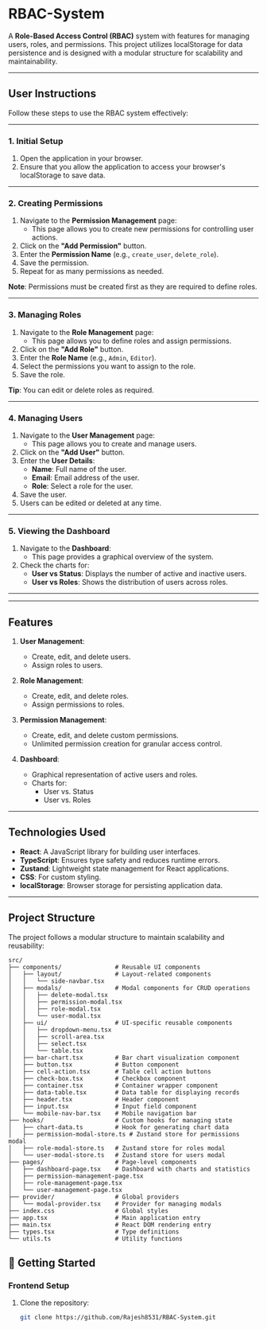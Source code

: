# RBAC-System
A **Role-Based Access Control (RBAC)** system with features for managing users, roles, and permissions. This project utilizes localStorage for data persistence and is designed with a modular structure for scalability and maintainability.

---

## User Instructions

Follow these steps to use the RBAC system effectively:

---

### 1. Initial Setup
1. Open the application in your browser.
2. Ensure that you allow the application to access your browser's localStorage to save data.

---

### 2. Creating Permissions
1. Navigate to the **Permission Management** page:
   - This page allows you to create new permissions for controlling user actions.
2. Click on the **"Add Permission"** button.
3. Enter the **Permission Name** (e.g., `create_user`, `delete_role`).
4. Save the permission.
5. Repeat for as many permissions as needed.

**Note**: Permissions must be created first as they are required to define roles.

---

### 3. Managing Roles
1. Navigate to the **Role Management** page:
   - This page allows you to define roles and assign permissions.
2. Click on the **"Add Role"** button.
3. Enter the **Role Name** (e.g., `Admin`, `Editor`).
4. Select the permissions you want to assign to the role.
5. Save the role.

**Tip**: You can edit or delete roles as required.

---

### 4. Managing Users
1. Navigate to the **User Management** page:
   - This page allows you to create and manage users.
2. Click on the **"Add User"** button.
3. Enter the **User Details**:
   - **Name**: Full name of the user.
   - **Email**: Email address of the user.
   - **Role**: Select a role for the user.
4. Save the user.
5. Users can be edited or deleted at any time.

---

### 5. Viewing the Dashboard
1. Navigate to the **Dashboard**:
   - This page provides a graphical overview of the system.
2. Check the charts for:
   - **User vs Status**: Displays the number of active and inactive users.
   - **User vs Roles**: Shows the distribution of users across roles.

---
---

## Features

1. **User Management**:
   - Create, edit, and delete users.
   - Assign roles to users.

2. **Role Management**:
   - Create, edit, and delete roles.
   - Assign permissions to roles.

3. **Permission Management**:
   - Create, edit, and delete custom permissions.
   - Unlimited permission creation for granular access control.

4. **Dashboard**:
   - Graphical representation of active users and roles.
   - Charts for:
     - User vs. Status
     - User vs. Roles

---

## Technologies Used

- **React**: A JavaScript library for building user interfaces.
- **TypeScript**: Ensures type safety and reduces runtime errors.
- **Zustand**: Lightweight state management for React applications.
- **CSS**: For custom styling.
- **localStorage**: Browser storage for persisting application data.

---

## Project Structure

The project follows a modular structure to maintain scalability and reusability:

```plaintext
src/
├── components/               # Reusable UI components
│   ├── layout/               # Layout-related components
│   │   └── side-navbar.tsx
│   ├── modals/               # Modal components for CRUD operations
│   │   ├── delete-modal.tsx
│   │   ├── permission-modal.tsx
│   │   ├── role-modal.tsx
│   │   └── user-modal.tsx
│   ├── ui/                   # UI-specific reusable components
│   │   ├── dropdown-menu.tsx
│   │   ├── scroll-area.tsx
│   │   ├── select.tsx
│   │   └── table.tsx
│   ├── bar-chart.tsx         # Bar chart visualization component
│   ├── button.tsx            # Button component
│   ├── cell-action.tsx       # Table cell action buttons
│   ├── check-box.tsx         # Checkbox component
│   ├── container.tsx         # Container wrapper component
│   ├── data-table.tsx        # Data table for displaying records
│   ├── header.tsx            # Header component
│   ├── input.tsx             # Input field component
│   └── mobile-nav-bar.tsx    # Mobile navigation bar
├── hooks/                    # Custom hooks for managing state
│   ├── chart-data.ts         # Hook for generating chart data
│   ├── permission-modal-store.ts # Zustand store for permissions modal
│   ├── role-modal-store.ts   # Zustand store for roles modal
│   └── user-modal-store.ts   # Zustand store for users modal
├── pages/                    # Page-level components
│   ├── dashboard-page.tsx    # Dashboard with charts and statistics
│   ├── permission-management-page.tsx
│   ├── role-management-page.tsx
│   └── user-management-page.tsx
├── provider/                 # Global providers
│   └── modal-provider.tsx    # Provider for managing modals
├── index.css                 # Global styles
├── app.tsx                   # Main application entry
├── main.tsx                  # React DOM rendering entry
├── types.tsx                 # Type definitions
└── utils.ts                  # Utility functions
```
## 🚀 Getting Started

### **Frontend Setup**
1. Clone the repository:
   ```bash
   git clone https://github.com/Rajesh8531/RBAC-System.git
